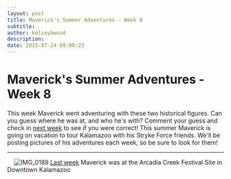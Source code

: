 ```yaml
---
layout: post
title: Maverick's Summer Adventures - Week 8
subtitle:
author: kelseybwood
description:
date: 2015-07-24 09:00:23
---
```


# Maverick's Summer Adventures - Week 8

This week Maverick went adventuring with these two historical figures. Can you guess where he was at, and who he's with? Comment your guess and check in [next week](/2015/07/31/mavericks-summer-adventures-week-9/) to see if you were correct! This summer Maverick is going on vacation to tour Kalamazoo with his Stryke Force friends. We'll be posting pictures of his adventures each week, so be sure to look for them!

* * *

    ![IMG_0189](/wp-content/uploads/2015/08/IMG_0189-225x300.jpg) [Last week](http://strykeforce.org/2015/07/17/mavericks-summer-adventures-week-7/) Maverick was at the Arcadia Creek Festival Site in Downtown Kalamazoo
